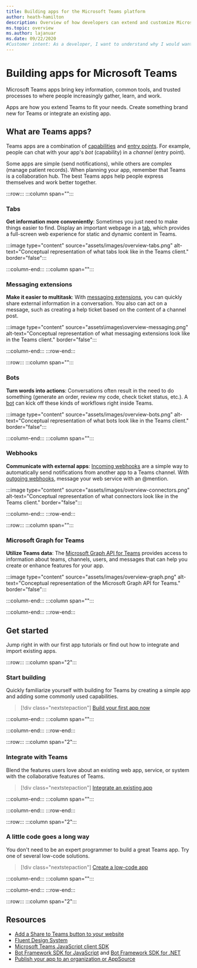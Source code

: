 ```yaml
---
title: Building apps for the Microsoft Teams platform
author: heath-hamilton
description: Overview of how developers can extend and customize Microsoft Teams features with custom apps.
ms.topic: overview
ms.author: lajanuar
ms.date: 09/22/2020
#Customer intent: As a developer, I want to understand why I would want to build a Teams app so that I can solve business problems.
---
```

# Building apps for Microsoft Teams

Microsoft Teams apps bring key information, common tools, and trusted processes to where people increasingly gather, learn, and work.

Apps are how you extend Teams to fit your needs. Create something brand new for Teams or integrate an existing app.

## What are Teams apps?

Teams apps are a combination of [capabilities](concepts/capabilities-overview.md) and [entry points](concepts/extensibility-points.md). For example, people can chat with your app's *bot* (capability) in a *channel* (entry point).

Some apps are simple (send notifications), while others are complex (manage patient records). When planning your app, remember that Teams is a collaboration hub. The best Teams apps help people express themselves and work better together.

:::row:::
   :::column span="":::

### Tabs

**Get information more conveniently**: Sometimes you just need to make things easier to find. Display an important webpage in a [tab](tabs/what-are-tabs.md), which provides a full-screen web experience for static and dynamic content in Teams.

:::image type="content" source="assets/images/overview-tabs.png" alt-text="Conceptual representation of what tabs look like in the Teams client." border="false":::

   :::column-end:::
   :::column span="":::

### Messaging extensions

**Make it easier to multitask**: With [messaging extensions](messaging-extensions/what-are-messaging-extensions.md), you can quickly share external information in a conversation. You also can act on a message, such as creating a help ticket based on the content of a channel post.

:::image type="content" source="assets\images\overview-messaging.png" alt-text="Conceptual representation of what messaging extensions look like in the Teams client." border="false":::

   :::column-end:::
:::row-end:::

:::row:::
   :::column span="":::

### Bots

**Turn words into actions**: Conversations often result in the need to do something (generate an order, review my code, check ticket status, etc.). A [bot](bots/what-are-bots.md) can kick off these kinds of workflows right inside Teams.

:::image type="content" source="assets/images/overview-bots.png" alt-text="Conceptual representation of what bots look like in the Teams client." border="false":::

   :::column-end:::
   :::column span="":::

### Webhooks

**Communicate with external apps**: [Incoming webhooks](webhooks-and-connectors/what-are-webhooks-and-connectors.md#incoming-webhooks) are a simple way to automatically send notifications from another app to a Teams channel. With [outgoing webhooks](webhooks-and-connectors/what-are-webhooks-and-connectors.md#outgoing-webhooks), message your web service with an @mention.

:::image type="content" source="assets/images/overview-connectors.png" alt-text="Conceptual representation of what connectors look like in the Teams client." border="false":::

   :::column-end:::
:::row-end:::

:::row:::
   :::column span="":::

### Microsoft Graph for Teams

**Utilize Teams data**: The [Microsoft Graph API for Teams](https://docs.microsoft.com/graph/teams-concept-overview) provides access to information about teams, channels, users, and messages that can help you create or enhance features for your app.

:::image type="content" source="assets/images/overview-graph.png" alt-text="Conceptual representation of the Microsoft Graph API for Teams." border="false":::

   :::column-end:::
   :::column span="":::

   :::column-end:::
:::row-end:::

## Get started

Jump right in with our first app tutorials or find out how to integrate and import existing apps.

:::row:::
   :::column span="2":::

### Start building

   Quickly familiarize yourself with building for Teams by creating a simple app and adding some commonly used capabilities.

   > [!div class="nextstepaction"]
   > [Build your first app now](build-your-first-app/build-first-app-overview.md)

   :::column-end:::
   :::column span="":::

   :::column-end:::
:::row-end:::

:::row:::
   :::column span="2":::

### Integrate with Teams

   Blend the features users love about an existing web app, service, or system with the collaborative features of Teams.

   > [!div class="nextstepaction"]
   > [Integrate an existing app](samples/integrating-web-apps.md)

   :::column-end:::
   :::column span="":::

   :::column-end:::
:::row-end:::

:::row:::
   :::column span="2":::

### A little code goes a long way

   You don't need to be an expert programmer to build a great Teams app. Try one of several low-code solutions.

   > [!div class="nextstepaction"]
   > [Create a low-code app](samples/teams-low-code-solutions.md)

   :::column-end:::
   :::column span="":::

   :::column-end:::
:::row-end:::

:::row:::
   :::column span="2":::

## Resources

* [Add a Share to Teams button to your website](concepts/build-and-test/share-to-teams.md)
* [Fluent Design System](https://fluentsite.z22.web.core.windows.net/)
* [Microsoft Teams JavaScript client SDK](https://docs.microsoft.com/javascript/api/@microsoft/teams-js/?view=msteams-client-js-latest&preserve-view=true)
* [Bot Framework SDK for JavaScript](https://github.com/Microsoft/botbuilder-js) and [Bot Framework SDK for .NET](https://github.com/Microsoft/botbuilder-dotnet/)
* [Publish your app to an organization or AppSource](concepts/deploy-and-publish/overview.md)
